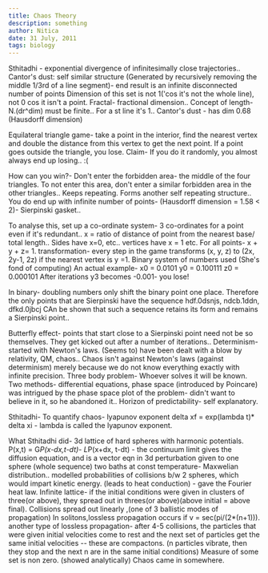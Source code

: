 ```yaml
---
title: Chaos Theory
description: something
author: Nitica
date: 31 July, 2011
tags: biology
---
```


Sthitadhi - exponential divergence of infinitesimally close trajectories..
Cantor's dust: self similar structure (Generated by recursively removing the middle 1/3rd of a line segment)- end result is an infinite disconnected number of points
Dimension of this set is not 1('cos it's not the whole line), not 0 cos it isn't a point. Fractal- fractional dimension..
Concept of length- N.(dr^dim) must be finite.. For a st line it's 1.. Cantor's dust - has dim 0.68 (Hausdorff dimension)

Equilateral triangle game- take a point in the interior, find the nearest vertex and double the distance from this vertex to get the next point. If a point goes outside the triangle, you lose. Claim- If you do it randomly, you almost always end up losing.. :(

How can you win?- Don't enter the forbidden area- the middle of the four triangles. To not enter this area, don't enter a similar forbidden area in the other triangles.. Keeps repeating. Forms another self repeating structure.. You do end up with infinite number of points- (Hausdorff dimension = 1.58 < 2)- Sierpinski gasket..

To analyse this, set up a co-ordinate system- 3 co-ordinates for a point even if it's redundant.. x = ratio of distance of point from the nearest base/ total length.. 
Sides have x=0, etc.. vertices have x = 1 etc. For all points- x + y + z= 1.
transformation- every step in the game transforms (x, y, z) to (2x, 2y-1, 2z) if the nearest vertex is y =1.
Binary system of numbers used (She's fond of computing)
An actual example-
x0 = 0.0101
y0 = 0.100111
z0 = 0.000101
After iterations y3 becomes -0.001- you lose!

In binary- doubling numbers only shift the binary point one place.  Therefore the only points that are Sierpinski have the sequence hdf.0dsnjs, ndcb.1ddn, dfkd.0jbcj
CAn be shown that such a sequence retains its form and remains a Sierpinski point..

Butterfly effect- points that start close to a Sierpinski point need not be so themselves. They get kicked out after a number of iterations..
Determinism- started with Newton's laws.
(Seems to) have been dealt with a blow by relativity, QM, chaos..
Chaos isn't against Newton's laws (against determinism) merely because we do not know everything exactly with infinite precision. 
Three body problem- Whoever solves it will be known.
Two methods- differential equations, phase space (introduced by Poincare)
was intrigued by the phase space plot of the problem- didn't want to believe in it, so he abandoned it..
Horizon of predictability- self explanatory.


Sthitadhi-
To quantify chaos- lyapunov exponent
delta xf = exp(lambda t)* delta xi - lambda is called the lyapunov exponent.

What Sthitadhi did-
3d lattice of hard spheres with harmonic potentials.
P(x,t) = G*P(x-dx,t-dt)- L*P(x+dx, t-dt) - the continuum limit gives the diffusion equation, and is a vector eqn in 3d
perturbation given to one sphere (whole sequence)
two baths at const temperature- Maxwelian distribution.. modelled probabilities of collisions b/w 2 spheres, which would impart kinetic energy. (leads to heat conduction) - gave the Fourier heat law.
Infinite lattice- if the initial conditions were given in clusters of three(or above), they spread out in threes(or above)(above initial = above final). Collisions spread out linearly ,(one of 3 ballistic modes of propagation)
In solitons,lossless propagation occurs if v = sec(pi/(2*(n+1))).
another type of lossless propagation- after 4-5 collisions, the particles that were given initial velocities come to rest and the next set of particles get the same initial velocities -- these are compactons. (n particles vibrate, then they stop and the next n are in the same initial conditions)
Measure of some set is non zero. (showed analytically)
Chaos came in somewhere.
